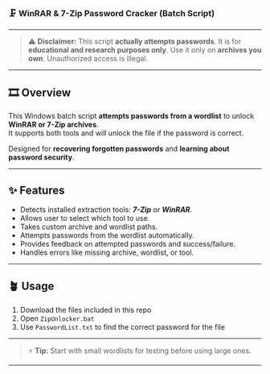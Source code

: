 ### 🗜️ WinRAR & 7-Zip Password Cracker (Batch Script)

---

> ⚠️ **Disclaimer:** This script **actually attempts passwords**. It is for **educational and research purposes only**. Use it only on **archives you own**. Unauthorized access is illegal.

---

## 🎞️ Overview

This Windows batch script **attempts passwords from a wordlist** to unlock **WinRAR or 7-Zip archives**.  
It supports both tools and will unlock the file if the password is correct.  

Designed for **recovering forgotten passwords** and **learning about password security**.

---

## ✨ Features

- Detects installed extraction tools: ***7-Zip*** or ***WinRAR***.  
- Allows user to select which tool to use.  
- Takes custom archive and wordlist paths.  
- Attempts passwords from the wordlist automatically.  
- Provides feedback on attempted passwords and success/failure.  
- Handles errors like missing archive, wordlist, or tool.  

---

## 🪴 Usage

1. Download the files included in this repo
2. Open `ZipUnlocker.bat`
3. Use `PasswordList.txt` to find the correct password for the file

---

> ⚡ **Tip:** Start with small wordlists for testing before using large ones.

---
